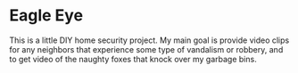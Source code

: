 # Eagle Eye

This is a little DIY home security project.
My main goal is provide video clips for any neighbors that experience
some type of vandalism or robbery, and to get video of the naughty
foxes that knock over my garbage bins.